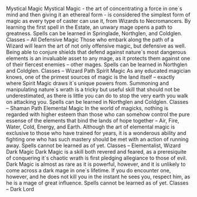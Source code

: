 Mystical Magic Mystical Magic - the art of concentrating a force in one\`s mind and then giving it an ethereal form - is considered the simplest form of magic as every type of caster can use it, from Wizards to Necromancers. By learning the first spell in the Estate, an unwary mage opens a path to greatness. Spells can be learned in Springlade, Northglen, and Coldglen. Classes – All Defensive Magic Those who embark along the path of a Wizard will learn the art of not only offensive magic, but defensive as well. Being able to conjure shields that defend against nature\`s most dangerous elements is an invaluable asset to any mage, as it protects them against one of their fiercest enemies – other mages. Spells can be learned in Northglen and Coldglen. Classes – Wizard Path Spirit Magic As any educated magician knows, one of the primest sources of magic is the land itself – exactly where Spirit Magic draws it\`s unique powers from. Summoning and manipulating nature\`s wrath is a tricky but useful skill that should not be underestimated, as there is little you can do to stop the very earth you walk on attacking you. Spells can be learned in Northglen and Coldglen. Classes – Shaman Path Elemental Magic In the world of magicks, nothing is regarded with higher esteem than those who can somehow control the pure essense of the elements that bind the lands of hope together – Air, Fire, Water, Cold, Energy, and Earth. Although the art of elemental magic is exclusive to those who have trained for years, it is a wonderous ability and fighting one who has such mastery should be met with an action of running away. Spells cannot be learned as of yet. Classes – Elementalist, Wizard Dark Magic Dark Magic is a skill both revered and feared, as a preresiquite of conquering it\`s chaotic wrath is first pledging allegiance to those of evil. Dark Magic is almost as rare as it is powerful, however, and it is unlikely to come across a dark mage in one\`s lifetime. If you do encounter one, however, and he does not kill you in the instant he sees you, respect him, as he is a mage of great influence. Spells cannot be learned as of yet. Classes – Dark Lord